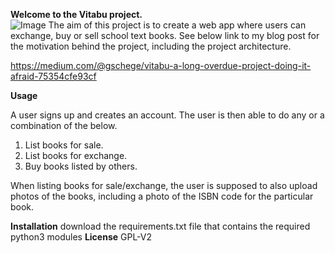 **Welcome to the Vitabu project.**  
![Image](https://github.com/cheiy/vitabu/assets/10514203/65529ad0-781e-452e-8110-8cd270e12ec0)
The aim of this project is to create a web app where users can
exchange, buy or sell school text books. See below link to my blog post for the motivation behind the project,
including the project architecture.

https://medium.com/@gschege/vitabu-a-long-overdue-project-doing-it-afraid-75354cfe93cf

**Usage**

A user signs up and creates an account. The user is then able to do
any or a combination of the below.
1. List books for sale.
2. List books for exchange.
3. Buy books listed by others.
 
When listing books for sale/exchange, the user is supposed to also upload
photos of the books, including a photo of the ISBN code for the particular
book.

**Installation**
download the requirements.txt file that contains the required python3 modules
**License**
GPL-V2

